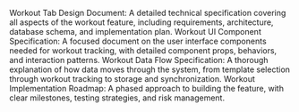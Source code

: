 Workout Tab Design Document: A detailed technical specification covering all aspects of the workout feature, including requirements, architecture, database schema, and implementation plan.
Workout UI Component Specification: A focused document on the user interface components needed for workout tracking, with detailed component props, behaviors, and interaction patterns.
Workout Data Flow Specification: A thorough explanation of how data moves through the system, from template selection through workout tracking to storage and synchronization.
Workout Implementation Roadmap: A phased approach to building the feature, with clear milestones, testing strategies, and risk management.